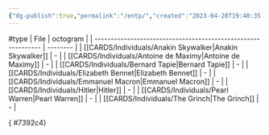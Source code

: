 ```yaml
---
{"dg-publish":true,"permalink":"/entp/","created":"2023-04-28T19:40:35.250+02:00","updated":"2023-05-02T11:08:58.520+02:00"}
---
```


#type
| File                                                          | octogram |
| ------------------------------------------------------------- | -------- |
| [[CARDS/Individuals/Anakin Skywalker\|Anakin Skywalker]]   | \-       |
| [[CARDS/Individuals/Antoine de Maximy\|Antoine de Maximy]] | \-       |
| [[CARDS/Individuals/Bernard Tapie\|Bernard Tapie]]         | \-       |
| [[CARDS/Individuals/Elizabeth Bennet\|Elizabeth Bennet]]   | \-       |
| [[CARDS/Individuals/Emmanuel Macron\|Emmanuel Macron]]     | \-       |
| [[CARDS/Individuals/Hitler\|Hitler]]                       | \-       |
| [[CARDS/Individuals/Pearl Warren\|Pearl Warren]]           | \-       |
| [[CARDS/Individuals/The Grinch\|The Grinch]]               | \-       |

{ #7392c4}



